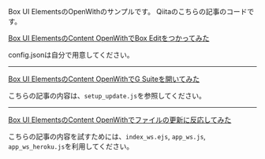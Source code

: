 Box UI ElementsのOpenWithのサンプルです。
Qiitaのこちらの記事のコードです。

[Box UI ElementsのContent OpenWithでBox Editをつかってみた](https://qiita.com/kobay/items/8f01353308141813881f)

config.jsonは自分で用意してください。

---


[Box UI ElementsのContent OpenWithでG Suiteを開いてみた](https://qiita.com/kobay/items/cfa15d894e17a0fba384)

こちらの記事の内容は、`setup_update.js`を参照してください。

---

[Box UI ElementsのContent OpenWithでファイルの更新に反応してみた](https://qiita.com/kobay/items/685a0cdf139ad896d43c)

こちらの記事の内容を試すためには、`index_ws.ejs`, `app_ws.js`, `app_ws_heroku.js`を利用してください。
